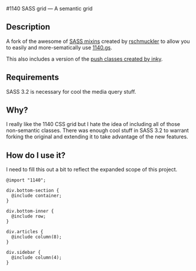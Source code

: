 #1140 SASS grid — A semantic grid

## Description
A fork of the awesome of [SASS mixins](http://sass-lang.com/) created by [rschmuckler](https://github.com/rschmukler/1140-sass) to allow you to easily and more-sematically use [1140.gs](http://cssgrid.net/).

This also includes a version of the [push classes created by inky](https://gist.github.com/710796/5945729fe400299f98ba832869b6a82ec1840152).

## Requirements
SASS 3.2 is necessary for cool the media query stuff.

## Why?

I really like the 1140 CSS grid but I hate the idea of including all of those non-semantic classes. There was enough cool stuff in SASS 3.2 to warrant forking the original and extending it to take advantage of the new features.



## How do I use it?

I need to fill this out a bit to reflect the expanded scope of this project.

    @import "1140";

    div.bottom-section {
      @include container;
    }

    div.bottom-inner {
      @include row;
    }

    div.articles {
      @include column(8);
    }

    div.sidebar {
      @include column(4);
    }

